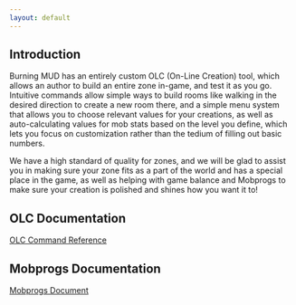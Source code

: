 ```yaml
---
layout: default
---
```

## Introduction
Burning MUD has an entirely custom OLC (On-Line Creation) tool, which allows an author to build an entire zone in-game, and test it as you go. Intuitive commands allow simple ways to build rooms like walking in the desired direction to create a new room there, and a simple menu system that allows you to choose relevant values for your creations, as well as auto-calculating values for mob stats based on the level you define, which lets you focus on customization rather than the tedium of filling out basic numbers.

We have a high standard of quality for zones, and we will be glad to assist you in making sure your zone fits as a part of the world and has a special place in the game, as well as helping with game balance and Mobprogs to make sure your creation is polished and shines how you want it to!

## OLC Documentation
[OLC Command Reference](/docs/OLC_command_reference.markdown)

## Mobprogs Documentation

[Mobprogs Document](/docs/mobprogs.markdown)
